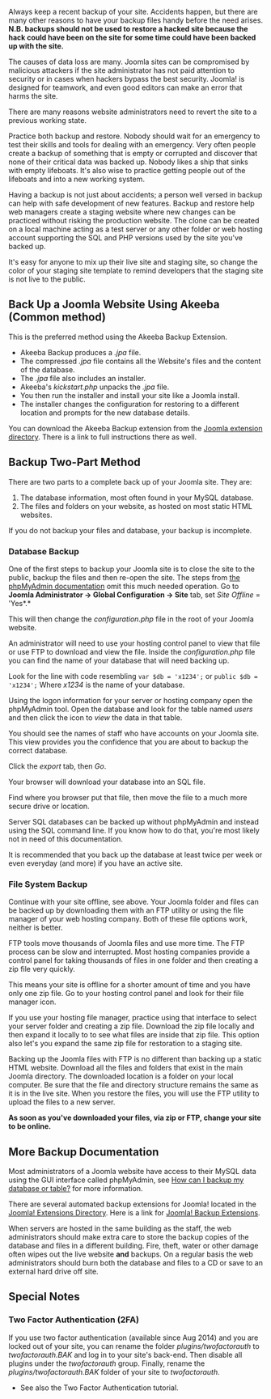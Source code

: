 <!-- Filename: Backup_Basics_for_a_Joomla!_Web_Site / Display title: Joomla! Основы резервного копирования -->

Always keep a recent backup of your site. Accidents happen, but there
are many other reasons to have your backup files handy before the need
arises. **N.B. backups should not be used to restore a hacked site
because the hack could have been on the site for some time could have
been backed up with the site.**

The causes of data loss are many. Joomla sites can be compromised by
malicious attackers if the site administrator has not paid attention to
security or in cases when hackers bypass the best security. Joomla! is
designed for teamwork, and even good editors can make an error that
harms the site.

There are many reasons website administrators need to revert the site to
a previous working state.

Practice both backup and restore. Nobody should wait for an emergency to
test their skills and tools for dealing with an emergency. Very often
people create a backup of something that is empty or corrupted and
discover that none of their critical data was backed up. Nobody likes a
ship that sinks with empty lifeboats. It's also wise to practice getting
people out of the lifeboats and into a new working system.

Having a backup is not just about accidents; a person well versed in
backup can help with safe development of new features. Backup and
restore help web managers create a staging website where new changes can
be practiced without risking the production website. The clone can be
created on a local machine acting as a test server or any other folder
or web hosting account supporting the SQL and PHP versions used by the
site you've backed up.

It's easy for anyone to mix up their live site and staging site, so
change the color of your staging site template to remind developers that
the staging site is not live to the public.

## Back Up a Joomla Website Using Akeeba (Common method)

This is the preferred method using the Akeeba Backup Extension.

- Akeeba Backup produces a *.jpa* file.
- The compressed *.jpa* file contains all the Website's files and the
  content of the database.
- The *.jpa* file also includes an installer.
- Akeeba's *kickstart.php* unpacks the *.jpa* file.
- You then run the installer and install your site like a Joomla
  install.
- The installer changes the configuration for restoring to a different
  location and prompts for the new database details.

You can download the Akeeba Backup extension from the <a
href="https://extensions.joomla.org/extensions/extension/access-a-security/site-security/akeeba-backup/"
class="external text" target="_blank" rel="noreferrer noopener">Joomla
extension directory</a>. There is a link to full instructions there as
well.

## Backup Two-Part Method

There are two parts to a complete back up of your Joomla site. They are:

1.  The database information, most often found in your MySQL database.
2.  The files and folders on your website, as hosted on most static HTML
    websites.

If you do not backup your files and database, your backup is incomplete.

### Database Backup

One of the first steps to backup your Joomla site is to close the site
to the public, backup the files and then re-open the site. The steps
from <a href="https://docs.phpmyadmin.net/en/latest/index.html"
class="external text" target="_blank"
rel="nofollow noreferrer noopener">the phpMyAdmin documentation</a> omit
this much needed operation. Go to **Joomla Administrator **→** Global
Configuration **→** Site** tab, set *Site Offline* = 'Yes*.*

This will then change the *configuration.php* file in the root of your
Joomla website.

An administrator will need to use your hosting control panel to view
that file or use FTP to download and view the file. Inside the
*configuration.php* file you can find the name of your database that
will need backing up.

Look for the line with code resembling `var $db = 'x1234';` or
`public $db = 'x1234';` Where *x1234* is the name of your database.

Using the logon information for your server or hosting company open the
phpMyAdmin tool. Open the database and look for the table named *users*
and then click the icon to *view* the data in that table.

You should see the names of staff who have accounts on your Joomla site.
This view provides you the confidence that you are about to backup the
correct database.

Click the *export* tab, then *Go*.

Your browser will download your database into an SQL file.

Find where you browser put that file, then move the file to a much more
secure drive or location.

Server SQL databases can be backed up without phpMyAdmin and instead
using the SQL command line. If you know how to do that, you're most
likely not in need of this documentation.

It is recommended that you back up the database at least twice per week
or even everyday (and more) if you have an active site.

### File System Backup

Continue with your site offline, see above. Your Joomla folder and files
can be backed up by downloading them with an FTP utility or using the
file manager of your web hosting company. Both of these file options
work, neither is better.

FTP tools move thousands of Joomla files and use more time. The FTP
process can be slow and interrupted. Most hosting companies provide a
control panel for taking thousands of files in one folder and then
creating a zip file very quickly.

This means your site is offline for a shorter amount of time and you
have only one zip file. Go to your hosting control panel and look for
their file manager icon.

If you use your hosting file manager, practice using that interface to
select your server folder and creating a zip file. Download the zip file
locally and then expand it locally to to see what files are inside that
zip file. This option also let's you expand the same zip file for
restoration to a staging site.

Backing up the Joomla files with FTP is no different than backing up a
static HTML website. Download all the files and folders that exist in
the main Joomla directory. The downloaded location is a folder on your
local computer. Be sure that the file and directory structure remains
the same as it is in the live site. When you restore the files, you will
use the FTP utility to upload the files to a new server.

**As soon as you've downloaded your files, via zip or FTP, change your
site to be online.**

## More Backup Documentation

Most administrators of a Joomla website have access to their MySQL data
using the GUI interface called phpMyAdmin, see <a
href="https://docs.phpmyadmin.net/en/latest/faq.html#how-can-i-backup-my-database-or-table"
class="external text" target="_blank"
rel="nofollow noreferrer noopener">How can I backup my database or
table?</a> for more information.

There are several automated backup extensions for Joomla! located in the
<a href="https://extensions.joomla.org/" class="external text"
target="_blank" rel="noreferrer noopener">Joomla! Extensions
Directory</a>. Here is a link for <a
href="https://extensions.joomla.org/extension/?searchall=backup&amp;controller=filter"
class="external text" target="_blank" rel="noreferrer noopener">Joomla!
Backup Extensions</a>.

When servers are hosted in the same building as the staff, the web
administrators should make extra care to store the backup copies of the
database and files in a different building. Fire, theft, water or other
damage often wipes out the live website **and** backups. On a regular
basis the web administrators should burn both the database and files to
a CD or save to an external hard drive off site.

## Special Notes

### Two Factor Authentication (2FA)

If you use two factor authentication (available since Aug 2014) and you
are locked out of your site, you can rename the folder
*plugins/twofactorauth* to *twofactorauth.BAK* and log in to your site's
back-end. Then disable all plugins under the *twofactorauth* group.
Finally, rename the *plugins/twofactorauth.BAK* folder of your site to
*twofactorauth*.

- See also the  Two Factor
  Authentication
  tutorial.
